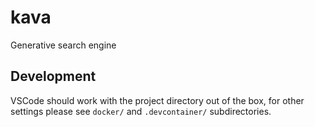 # kava
Generative search engine


## Development

VSCode should work with the project directory out of the box, for other settings
please see `docker/` and `.devcontainer/` subdirectories.